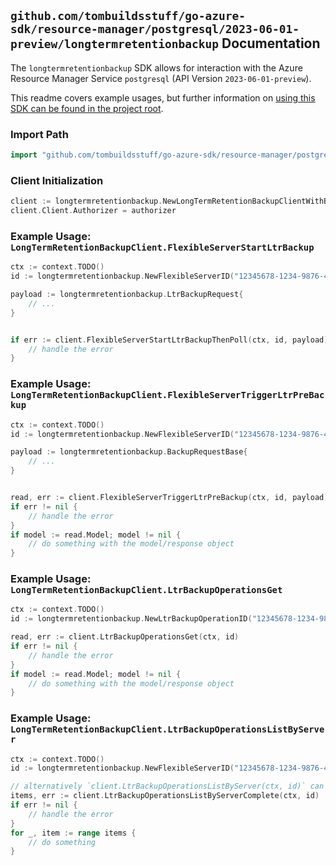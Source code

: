 
## `github.com/tombuildsstuff/go-azure-sdk/resource-manager/postgresql/2023-06-01-preview/longtermretentionbackup` Documentation

The `longtermretentionbackup` SDK allows for interaction with the Azure Resource Manager Service `postgresql` (API Version `2023-06-01-preview`).

This readme covers example usages, but further information on [using this SDK can be found in the project root](https://github.com/tombuildsstuff/go-azure-sdk/tree/main/docs).

### Import Path

```go
import "github.com/tombuildsstuff/go-azure-sdk/resource-manager/postgresql/2023-06-01-preview/longtermretentionbackup"
```


### Client Initialization

```go
client := longtermretentionbackup.NewLongTermRetentionBackupClientWithBaseURI("https://management.azure.com")
client.Client.Authorizer = authorizer
```


### Example Usage: `LongTermRetentionBackupClient.FlexibleServerStartLtrBackup`

```go
ctx := context.TODO()
id := longtermretentionbackup.NewFlexibleServerID("12345678-1234-9876-4563-123456789012", "example-resource-group", "flexibleServerValue")

payload := longtermretentionbackup.LtrBackupRequest{
	// ...
}


if err := client.FlexibleServerStartLtrBackupThenPoll(ctx, id, payload); err != nil {
	// handle the error
}
```


### Example Usage: `LongTermRetentionBackupClient.FlexibleServerTriggerLtrPreBackup`

```go
ctx := context.TODO()
id := longtermretentionbackup.NewFlexibleServerID("12345678-1234-9876-4563-123456789012", "example-resource-group", "flexibleServerValue")

payload := longtermretentionbackup.BackupRequestBase{
	// ...
}


read, err := client.FlexibleServerTriggerLtrPreBackup(ctx, id, payload)
if err != nil {
	// handle the error
}
if model := read.Model; model != nil {
	// do something with the model/response object
}
```


### Example Usage: `LongTermRetentionBackupClient.LtrBackupOperationsGet`

```go
ctx := context.TODO()
id := longtermretentionbackup.NewLtrBackupOperationID("12345678-1234-9876-4563-123456789012", "example-resource-group", "flexibleServerValue", "ltrBackupOperationValue")

read, err := client.LtrBackupOperationsGet(ctx, id)
if err != nil {
	// handle the error
}
if model := read.Model; model != nil {
	// do something with the model/response object
}
```


### Example Usage: `LongTermRetentionBackupClient.LtrBackupOperationsListByServer`

```go
ctx := context.TODO()
id := longtermretentionbackup.NewFlexibleServerID("12345678-1234-9876-4563-123456789012", "example-resource-group", "flexibleServerValue")

// alternatively `client.LtrBackupOperationsListByServer(ctx, id)` can be used to do batched pagination
items, err := client.LtrBackupOperationsListByServerComplete(ctx, id)
if err != nil {
	// handle the error
}
for _, item := range items {
	// do something
}
```
